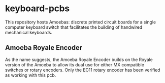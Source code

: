 # keyboard-pcbs
This repository hosts Amoebas: discrete printed circuit boards for a single computer keyboard switch that facilitates the building of handwired mechanical keyboards.

## Amoeba Royale Encoder
As the name suggests, the Amoeba Royale Encoder builds on the Royale version of the Amoeba to allow its dual use for either MX compatible switches or rotary encoders.
Only the EC11 rotary encoder has been verified as working with this pcb.
